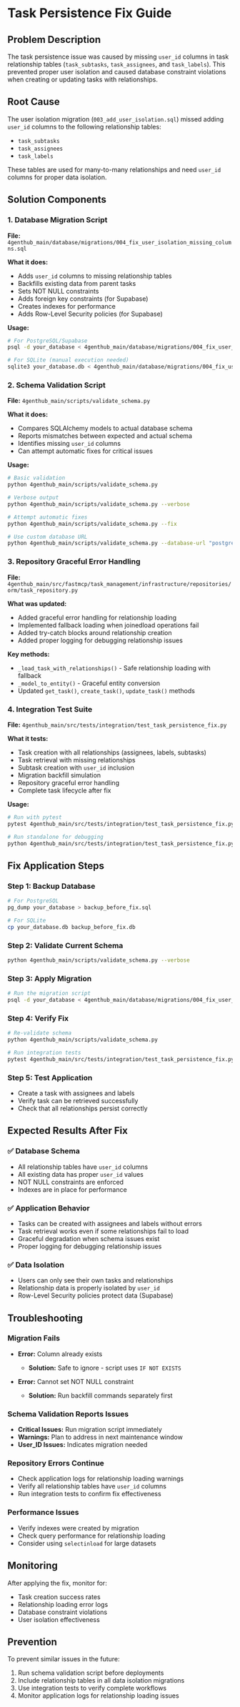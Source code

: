 # Task Persistence Fix Guide

## Problem Description

The task persistence issue was caused by missing `user_id` columns in task relationship tables (`task_subtasks`, `task_assignees`, and `task_labels`). This prevented proper user isolation and caused database constraint violations when creating or updating tasks with relationships.

## Root Cause

The user isolation migration (`003_add_user_isolation.sql`) missed adding `user_id` columns to the following relationship tables:
- `task_subtasks` 
- `task_assignees`
- `task_labels`

These tables are used for many-to-many relationships and need `user_id` columns for proper data isolation.

## Solution Components

### 1. Database Migration Script
**File:** `4genthub_main/database/migrations/004_fix_user_isolation_missing_columns.sql`

**What it does:**
- Adds `user_id` columns to missing relationship tables
- Backfills existing data from parent tasks
- Sets NOT NULL constraints
- Adds foreign key constraints (for Supabase)
- Creates indexes for performance
- Adds Row-Level Security policies (for Supabase)

**Usage:**
```bash
# For PostgreSQL/Supabase
psql -d your_database < 4genthub_main/database/migrations/004_fix_user_isolation_missing_columns.sql

# For SQLite (manual execution needed)
sqlite3 your_database.db < 4genthub_main/database/migrations/004_fix_user_isolation_missing_columns.sql
```

### 2. Schema Validation Script
**File:** `4genthub_main/scripts/validate_schema.py`

**What it does:**
- Compares SQLAlchemy models to actual database schema
- Reports mismatches between expected and actual schema
- Identifies missing `user_id` columns
- Can attempt automatic fixes for critical issues

**Usage:**
```bash
# Basic validation
python 4genthub_main/scripts/validate_schema.py

# Verbose output
python 4genthub_main/scripts/validate_schema.py --verbose

# Attempt automatic fixes
python 4genthub_main/scripts/validate_schema.py --fix

# Use custom database URL
python 4genthub_main/scripts/validate_schema.py --database-url "postgresql://user:pass@localhost/db"
```

### 3. Repository Graceful Error Handling
**File:** `4genthub_main/src/fastmcp/task_management/infrastructure/repositories/orm/task_repository.py`

**What was updated:**
- Added graceful error handling for relationship loading
- Implemented fallback loading when joinedload operations fail
- Added try-catch blocks around relationship creation
- Added proper logging for debugging relationship issues

**Key methods:**
- `_load_task_with_relationships()` - Safe relationship loading with fallback
- `_model_to_entity()` - Graceful entity conversion
- Updated `get_task()`, `create_task()`, `update_task()` methods

### 4. Integration Test Suite
**File:** `4genthub_main/src/tests/integration/test_task_persistence_fix.py`

**What it tests:**
- Task creation with all relationships (assignees, labels, subtasks)
- Task retrieval with missing relationships
- Subtask creation with `user_id` inclusion
- Migration backfill simulation
- Repository graceful error handling
- Complete task lifecycle after fix

**Usage:**
```bash
# Run with pytest
pytest 4genthub_main/src/tests/integration/test_task_persistence_fix.py -v

# Run standalone for debugging
python 4genthub_main/src/tests/integration/test_task_persistence_fix.py
```

## Fix Application Steps

### Step 1: Backup Database
```bash
# For PostgreSQL
pg_dump your_database > backup_before_fix.sql

# For SQLite
cp your_database.db backup_before_fix.db
```

### Step 2: Validate Current Schema
```bash
python 4genthub_main/scripts/validate_schema.py --verbose
```

### Step 3: Apply Migration
```bash
# Run the migration script
psql -d your_database < 4genthub_main/database/migrations/004_fix_user_isolation_missing_columns.sql
```

### Step 4: Verify Fix
```bash
# Re-validate schema
python 4genthub_main/scripts/validate_schema.py

# Run integration tests
pytest 4genthub_main/src/tests/integration/test_task_persistence_fix.py -v
```

### Step 5: Test Application
- Create a task with assignees and labels
- Verify task can be retrieved successfully
- Check that all relationships persist correctly

## Expected Results After Fix

### ✅ Database Schema
- All relationship tables have `user_id` columns
- All existing data has proper `user_id` values
- NOT NULL constraints are enforced
- Indexes are in place for performance

### ✅ Application Behavior
- Tasks can be created with assignees and labels without errors
- Task retrieval works even if some relationships fail to load
- Graceful degradation when schema issues exist
- Proper logging for debugging relationship issues

### ✅ Data Isolation
- Users can only see their own tasks and relationships
- Relationship data is properly isolated by `user_id`
- Row-Level Security policies protect data (Supabase)

## Troubleshooting

### Migration Fails
- **Error:** Column already exists
  - **Solution:** Safe to ignore - script uses `IF NOT EXISTS`
  
- **Error:** Cannot set NOT NULL constraint
  - **Solution:** Run backfill commands separately first

### Schema Validation Reports Issues
- **Critical Issues:** Run migration script immediately
- **Warnings:** Plan to address in next maintenance window
- **User_ID Issues:** Indicates migration needed

### Repository Errors Continue
- Check application logs for relationship loading warnings
- Verify all relationship tables have `user_id` columns
- Run integration tests to confirm fix effectiveness

### Performance Issues
- Verify indexes were created by migration
- Check query performance for relationship loading
- Consider using `selectinload` for large datasets

## Monitoring

After applying the fix, monitor for:
- Task creation success rates
- Relationship loading error logs
- Database constraint violations
- User isolation effectiveness

## Prevention

To prevent similar issues in the future:
1. Run schema validation script before deployments
2. Include relationship tables in all data isolation migrations
3. Use integration tests to verify complete workflows
4. Monitor application logs for relationship loading issues